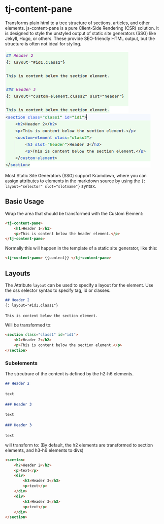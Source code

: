 # tj-content-pane

Transforms plain html to a tree structure of sections, articles, and other elements. js-content-pane is a pure
Client-Side Rendering (CSR) solution. It is designed to style the unstyled output of static site generators (SSG) like
Jekyll, Hugo, or others. These provide SEO-friendly HTML output, but the structure is often not ideal for styling.

![Demo Markdown](docs/demo1-markdown.png) ![Demo HTML](docs/demo1-html.png)

Most Static Site Generators (SSG) support Kramdown, where you can assign attributes to elements in the markdown source by
using the `{: layout="selector" slot="slotname"}` syntax.

## Basic Usage

Wrap the area that should be transformed with the Custom Element:

```html
<tj-content-pane>
    <h1>Header 1</h1>
    <p>This is content below the header element.</p>
</tj-content-pane>
```

Normally this will happen in the template of a static site generator, like this:

```html
<tj-content-pane> {{content}} </tj-content-pane>
```

## Layouts

The Attribute `layout` can be used to specify a layout for the element. Use the css selector syntax to specify
tag, id or classes.

```markdown
## Header 2
{: layout="#id1.class1"}

This is content below the section element.
```

Will be transformed to:

```html
<section class="class1" id="id1">
    <h2>Header 2</h2>
    <p>This is content below the section element.</p>
</section>
```

### Subelements

The strcutrure of the content is defined by the h2-h6 elements.

```markdown
## Header 2

text

### Header 3

text

### Header 3

text
```

will transform to: (By default, the h2 elements are transformed to section elements, and h3-h6 elements to divs)

```html
<section>
    <h2>Header 2</h2>
    <p>text</p>
    <div>
        <h3>Header 3</h3>
        <p>text</p>
    </div>
    <div>
        <h3>Header 3</h3>
        <p>text</p>
    </div>
</section>
```

